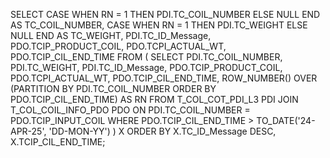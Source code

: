 SELECT 
    CASE WHEN RN = 1 THEN PDI.TC_COIL_NUMBER ELSE NULL END AS TC_COIL_NUMBER,
    CASE WHEN RN = 1 THEN PDI.TC_WEIGHT ELSE NULL END AS TC_WEIGHT,
    PDI.TC_ID_Message,
    PDO.TCIP_PRODUCT_COIL,
    PDO.TCPI_ACTUAL_WT,
    PDO.TCIP_CIL_END_TIME
FROM 
    (
    SELECT 
        PDI.TC_COIL_NUMBER,
        PDI.TC_WEIGHT,
        PDI.TC_ID_Message,
        PDO.TCIP_PRODUCT_COIL,
        PDO.TCPI_ACTUAL_WT,
        PDO.TCIP_CIL_END_TIME,
        ROW_NUMBER() OVER (PARTITION BY PDI.TC_COIL_NUMBER ORDER BY PDO.TCIP_CIL_END_TIME) AS RN
    FROM 
        T_COL_COT_PDI_L3 PDI
    JOIN 
        T_COL_COIL_INFO_PDO PDO
    ON 
        PDI.TC_COIL_NUMBER = PDO.TCIP_INPUT_COIL
    WHERE 
        PDO.TCIP_CIL_END_TIME > TO_DATE('24-APR-25', 'DD-MON-YY')
    ) X
ORDER BY 
    X.TC_ID_Message DESC,
    X.TCIP_CIL_END_TIME;